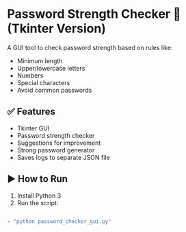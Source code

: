 # Password Strength Checker 🔐 (Tkinter Version)

A GUI tool to check password strength based on rules like:
- Minimum length
- Upper/lowercase letters
- Numbers
- Special characters
- Avoid common passwords

## ✅ Features
- Tkinter GUI
- Password strength checker
- Suggestions for improvement
- Strong password generator
- Saves logs to separate JSON file

## ▶️ How to Run

1. Install Python 3
2. Run the script:
```bash

- "python password_checker_gui.py"
